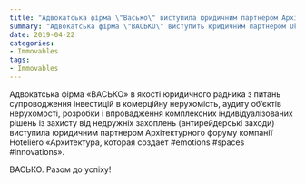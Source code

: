 ```yaml
---
title: "Адвокатська фірма \"Васько\" виступила юридичним партнером Архітектурного форуму Hoteliero"
summary: "Адвокатська фірма \"ВАСЬКО\" виступить юридичним партнером Ukrainian Gastro Show від Hoteliero"
date: 2019-04-22
categories:
- Immovables
tags:
- Immovables
---
```


Адвокатська фірма «ВАСЬКО» в якості юридичного радника з питань супроводження інвестицій в комерційну нерухомість, аудиту об’єктів нерухомості, розробки і впровадження комплексних індивідуалізованих рішень із захисту від недружніх захоплень (антирейдерські заходи) виступила юридичним партнером Архітектурного форуму компанії Hoteliero «Архитектура, которая создает #emotions #spaces #innovations».

ВАСЬКО. Разом до успіху!